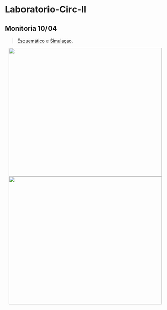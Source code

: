 # Laboratorio-Circ-II

## Monitoria 10/04
>[Esquemático](vtmrg/Laboratorio-Circ-II/Esquematico_2.sch)
 e [Simulaçao](vtmrg/Laboratorio-Circ-II/Simulaçao_2.sch).
 
<p align="center">

<img src="https://user-images.githubusercontent.com/127882225/231234845-5a000ce9-13af-4a49-8ff5-2335a8f46c19.png" width="480" height="400">
<img src="https://user-images.githubusercontent.com/127882225/231237059-b56e702f-b169-49ae-9aa3-2e80b1bc2e67.png" width="480" height="400">
</p>


